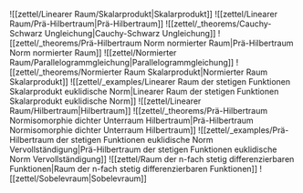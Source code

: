 ![[zettel/Linearer Raum/Skalarprodukt|Skalarprodukt]]
![[zettel/Linearer Raum/Prä-Hilbertraum|Prä-Hilbertraum]]
![[zettel/_theorems/Cauchy-Schwarz Ungleichung|Cauchy-Schwarz Ungleichung]]
![[zettel/_theorems/Prä-Hilbertraum Norm normierter Raum|Prä-Hilbertraum Norm normierter Raum]]
![[zettel/Normierter Raum/Parallelogrammgleichung|Parallelogrammgleichung]]
![[zettel/_theorems/Normierter Raum Skalarprodukt|Normierter Raum Skalarprodukt]]
![[zettel/_examples/Linearer Raum der stetigen Funktionen Skalarprodukt euklidische Norm|Linearer Raum der stetigen Funktionen Skalarprodukt euklidische Norm]]
![[zettel/Linearer Raum/Hilbertraum|Hilbertraum]]
![[zettel/_theorems/Prä-Hilbertraum Normisomorphie dichter Unterraum Hilbertraum|Prä-Hilbertraum Normisomorphie dichter Unterraum Hilbertraum]]
![[zettel/_examples/Prä-Hilbertraum der stetigen Funktionen euklidische Norm Vervollständigung|Prä-Hilbertraum der stetigen Funktionen euklidische Norm Vervollständigung]]
![[zettel/Raum der n-fach stetig differenzierbaren Funktionen|Raum der n-fach stetig differenzierbaren Funktionen]]
![[zettel/Sobelevraum|Sobelevraum]]